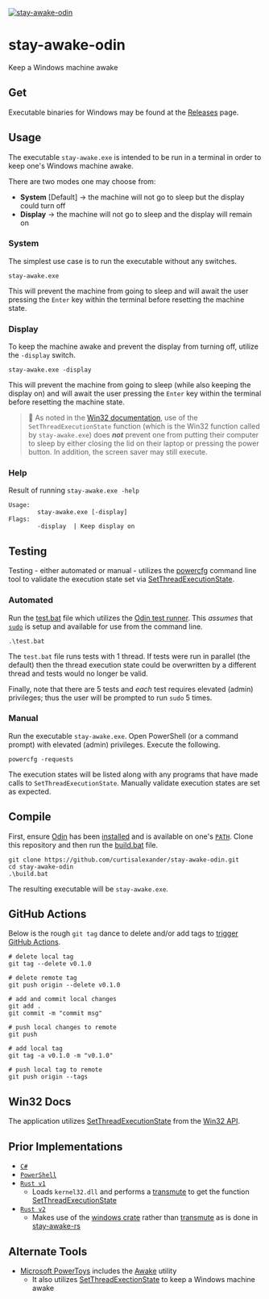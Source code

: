 [![stay-awake-odin](https://github.com/curtisalexander/stay-awake-odin/actions/workflows/ci.yml/badge.svg)](https://github.com/curtisalexander/stay-awake-odin/actions/workflows/ci.yml)

# stay-awake-odin
Keep a Windows machine awake

## Get
Executable binaries for Windows may be found at the [Releases](https://github.com/curtisalexander/stay-awake-odin/releases) page.

## Usage
The executable `stay-awake.exe` is intended to be run in a terminal in order to keep one's Windows machine awake.

There are two modes one may choose from:
- **System** [Default] &rarr; the machine will not go to sleep but the display could turn off
- **Display** &rarr; the machine will not go to sleep and the display will remain on

### System
The simplest use case is to run the executable without any switches.

```pwsh
stay-awake.exe
```

This will prevent the machine from going to sleep and will await the user pressing the `Enter` key within the terminal before resetting the machine state.

### Display
To keep the machine awake and prevent the display from turning off, utilize the `-display` switch.

```pwsh
stay-awake.exe -display
```

This will prevent the machine from going to sleep (while also keeping the display on) and will await the user pressing the `Enter` key within the terminal before resetting the machine state.

> :memo: As noted in the [Win32 documentation](https://docs.microsoft.com/en-us/windows/win32/api/winbase/nf-winbase-setthreadexecutionstate), use of the `SetThreadExecutionState` function (which is the Win32 function called by `stay-awake.exe`) does **_not_** prevent one from putting their computer to sleep by either closing the lid on their laptop or pressing the power button.  In addition, the screen saver may still execute.

### Help
Result of running `stay-awake.exe -help`

```
Usage:
        stay-awake.exe [-display]
Flags:
        -display  | Keep display on
```

## Testing
Testing - either automated or manual - utilizes the [powercfg](https://learn.microsoft.com/en-us/windows-hardware/design/device-experiences/powercfg-command-line-options) command line tool to validate the execution state set via [SetThreadExecutionState](https://learn.microsoft.com/en-us/windows/win32/api/winbase/nf-winbase-setthreadexecutionstate).

### Automated
Run the [test.bat](test.bat) file which utilizes the [Odin test runner](https://odin-lang.org/docs/testing/).  This _assumes_ that [`sudo`](https://learn.microsoft.com/en-us/windows/sudo/) is setup and available for use from the command line.

```pwsh
.\test.bat
```

The `test.bat` file runs tests with 1 thread.  If tests were run in parallel (the default) then the thread execution state could be overwritten by a different thread and tests would no longer be valid.

Finally, note that there are 5 tests and _each_ test requires elevated (admin) privileges; thus the user will be prompted to run `sudo` 5 times.

### Manual
Run the executable `stay-awake.exe`.  Open PowerShell (or a command prompt) with elevated (admin) privileges.  Execute the following.

```pwsh
powercfg -requests
```

The execution states will be listed along with any programs that have made calls to `SetThreadExecutionState`.  Manually validate execution states are set as expected.

## Compile
First, ensure [Odin](https://odin-lang.org/) has been [installed](https://odin-lang.org/docs/install/) and is available on one's [`PATH`](https://duckduckgo.com/?q=add+to+path+windows&ia=web).  Clone this repository and then run the [build.bat](build.bat) file.
```
git clone https://github.com/curtisalexander/stay-awake-odin.git
cd stay-awake-odin
.\build.bat
```

The resulting executable will be `stay-awake.exe`.

## GitHub Actions
Below is the rough `git tag` dance to delete and/or add tags to [trigger GitHub Actions](https://github.com/curtisalexander/stay-awake-odin/blob/main/.github/workflows/ci.yml#L7-L10).

```pwsh
# delete local tag
git tag --delete v0.1.0

# delete remote tag
git push origin --delete v0.1.0

# add and commit local changes
git add .
git commit -m "commit msg"

# push local changes to remote
git push

# add local tag
git tag -a v0.1.0 -m "v0.1.0"

# push local tag to remote
git push origin --tags
```

## Win32 Docs
The application utilizes [SetThreadExecutionState](https://docs.microsoft.com/en-us/windows/win32/api/winbase/nf-winbase-setthreadexecutionstate) from the [Win32 API](https://docs.microsoft.com/en-us/windows/win32/).

## Prior Implementations
- [`C#`](https://github.com/curtisalexander/stay-awake-cs)
- [`PowerShell`](https://github.com/curtisalexander/stay-awake-ps)
- [`Rust v1`](https://github.com/curtisalexander/stay-awake-rs)
    - Loads `kernel32.dll` and performs a [transmute](https://doc.rust-lang.org/stable/std/mem/fn.transmute.html) to get the function [SetThreadExecutionState](https://docs.microsoft.com/en-us/windows/win32/api/winbase/nf-winbase-setthreadexecutionstate)
- [`Rust v2`](https://github.com/curtisalexander/stay-awake2)
    - Makes use of the [windows crate](https://crates.io/crates/windows) rather than [transmute](https://doc.rust-lang.org/stable/std/mem/fn.transmute.html) as is done in [stay-awake-rs](https://github.com/curtisalexander/stay-awake-rs)

## Alternate Tools
- [Microsoft PowerToys](https://docs.microsoft.com/en-us/windows/powertoys/) includes the [Awake](https://docs.microsoft.com/en-us/windows/powertoys/awake) utility
    - It also utilizes [SetThreadExectionState](https://github.com/microsoft/PowerToys/blob/main/src/modules/awake/Awake/Core/Manager.cs#L108) to keep a Windows machine awake
